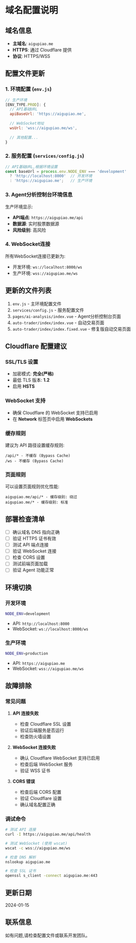 # 域名配置说明

## 域名信息
- **主域名**: `aigupiao.me`
- **HTTPS**: 通过 Cloudflare 提供
- **协议**: HTTPS/WSS

## 配置文件更新

### 1. 环境配置 (`env.js`)
```javascript
// 生产环境
[ENV_TYPE.PROD]: {
  // API基础URL
  apiBaseUrl: 'https://aigupiao.me',
  
  // WebSocket地址
  wsUrl: 'wss://aigupiao.me/ws',
  
  // 其他配置...
}
```

### 2. 服务配置 (`services/config.js`)
```javascript
// API基础URL,根据环境设置
const baseUrl = process.env.NODE_ENV === 'development'
  ? 'http://localhost:8000'  // 开发环境
  : 'https://aigupiao.me';   // 生产环境
```

### 3. Agent分析控制台环境信息
生产环境显示:
- **API端点**: `https://aigupiao.me/api`
- **数据源**: 实时股票数据源
- **风险级别**: 高风险

### 4. WebSocket连接
所有WebSocket连接已更新为:
- 开发环境: `ws://localhost:8000/ws`
- 生产环境: `wss://aigupiao.me/ws`

## 更新的文件列表

1. `env.js` - 主环境配置文件
2. `services/config.js` - 服务配置文件
3. `pages/ai-analysis/index.vue` - Agent分析控制台页面
4. `auto-trader/index/index.vue` - 自动交易页面
5. `auto-trader/index/index.fixed.vue` - 修复版自动交易页面

## Cloudflare 配置建议

### SSL/TLS 设置
- 加密模式: **完全(严格)**
- 最低 TLS 版本: **1.2**
- 启用 **HSTS**

### WebSocket 支持
- 确保 Cloudflare 的 WebSocket 支持已启用
- 在 **Network** 标签页中启用 **WebSockets**

### 缓存规则
建议为 API 路径设置缓存规则:
```
/api/* - 不缓存 (Bypass Cache)
/ws - 不缓存 (Bypass Cache)
```

### 页面规则
可以设置页面规则优化性能:
```
aigupiao.me/api/* - 缓存级别: 绕过
aigupiao.me/* - 缓存级别: 标准
```

## 部署检查清单

- [ ] 确认域名 DNS 指向正确
- [ ] 验证 HTTPS 证书有效
- [ ] 测试 API 端点连接
- [ ] 验证 WebSocket 连接
- [ ] 检查 CORS 设置
- [ ] 测试前端页面加载
- [ ] 验证 Agent 功能正常

## 环境切换

### 开发环境
```bash
NODE_ENV=development
```
- API: `http://localhost:8000`
- WebSocket: `ws://localhost:8000/ws`

### 生产环境
```bash
NODE_ENV=production
```
- API: `https://aigupiao.me`
- WebSocket: `wss://aigupiao.me/ws`

## 故障排除

### 常见问题

1. **API 连接失败**
   - 检查 Cloudflare SSL 设置
   - 验证后端服务是否运行
   - 检查防火墙设置

2. **WebSocket 连接失败**
   - 确认 Cloudflare WebSocket 支持已启用
   - 检查后端 WebSocket 服务
   - 验证 WSS 证书

3. **CORS 错误**
   - 检查后端 CORS 配置
   - 验证 Cloudflare 设置
   - 确认域名配置正确

### 调试命令

```bash
# 测试 API 连接
curl -I https://aigupiao.me/api/health

# 测试 WebSocket (使用 wscat)
wscat -c wss://aigupiao.me/ws

# 检查 DNS 解析
nslookup aigupiao.me

# 检查 SSL 证书
openssl s_client -connect aigupiao.me:443
```

## 更新日期
2024-01-15

## 联系信息
如有问题,请检查配置文件或联系开发团队。
